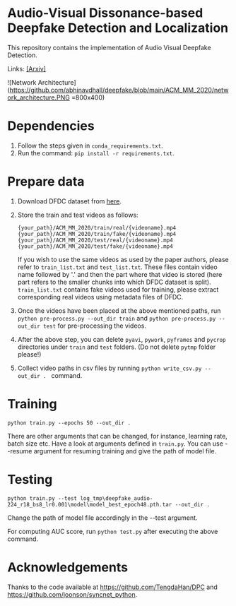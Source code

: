 # Audio-Visual Dissonance-based Deepfake Detection and Localization
This repository contains the implementation of Audio Visual Deepfake Detection.  
  
Links: [[Arxiv]](https://arxiv.org/pdf/2005.14405.pdf) 

![Network Architecture](https://github.com/abhinavdhall/deepfake/blob/main/ACM_MM_2020/network_architecture.PNG =800x400)
  
# Dependencies
1) Follow the steps given in `conda_requirements.txt`.  
2) Run the command: `pip install -r requirements.txt`.  
  
# Prepare data
1) Download DFDC dataset from [here](https://www.kaggle.com/c/deepfake-detection-challenge/data). 
  
2) Store the train and test videos as follows:  

   ```
   {your_path}/ACM_MM_2020/train/real/{videoname}.mp4  
   {your_path}/ACM_MM_2020/train/fake/{videoname}.mp4  
   {your_path}/ACM_MM_2020/test/real/{videoname}.mp4  
   {your_path}/ACM_MM_2020/test/fake/{videoname}.mp4
   ```
  
   If you wish to use the same videos as used by the paper authors, please refer to `train_list.txt` and `test_list.txt`. These files contain video name followed by '.' and then the part where that video is stored (here part refers to the smaller chunks into which DFDC dataset is split). `train_list.txt` contains fake videos used for training, please extract corresponding real videos using metadata files of DFDC.  
  
3) Once the videos have been placed at the above mentioned paths, run `python pre-process.py --out_dir train` and `python pre-process.py --out_dir test` for pre-processing the videos.  
  
4) After the above step, you can delete `pyavi`, `pywork`, `pyframes` and `pycrop` directories under `train` and `test` folders. (Do not delete `pytmp` folder please!)  
  
5) Collect video paths in csv files by running `python write_csv.py --out_dir . ` command.  
  
# Training
```
python train.py --epochs 50 --out_dir .
```
There are other arguments that can be changed, for instance, learning rate, batch size etc. Have a look at arguments defined in `train.py`. You can use --resume argument for resuming training and give the path of model file.  
  
# Testing
```
python train.py --test log_tmp\deepfake_audio-224_r18_bs8_lr0.001\model\model_best_epoch48.pth.tar --out_dir .
```
Change the path of model file accordingly in the --test argument.  
  
For computing AUC score, run `python test.py` after executing the above command.  
  
# Acknowledgements
Thanks to the code available at https://github.com/TengdaHan/DPC and https://github.com/joonson/syncnet_python.  
  



